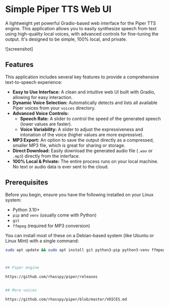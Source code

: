 # Simple Piper TTS Web UI

A lightweight yet powerful Gradio-based web interface for the Piper TTS engine. This application allows you to easily synthesize speech from text using high-quality local voices, with advanced controls for fine-tuning the output. It's designed to be simple, 100% local, and private.

![screenshot]


## Features

This application includes several key features to provide a comprehensive text-to-speech experience:

* **Easy to Use Interface:** A clean and intuitive web UI built with Gradio, allowing for easy interaction.
* **Dynamic Voice Selection:** Automatically detects and lists all available Piper voices from your `voices` directory.
* **Advanced Voice Controls:**
    * **Speech Rate:** A slider to control the speed of the generated speech (lower values are faster).
    * **Voice Variability:** A slider to adjust the expressiveness and intonation of the voice (higher values are more expressive).
* **MP3 Export:** An option to save the output directly as a compressed, smaller MP3 file, which is great for sharing or storage.
* **Direct Download:** Easily download the generated audio file (`.wav` or `.mp3`) directly from the interface.
* **100% Local & Private:** The entire process runs on your local machine. No text or audio data is ever sent to the cloud.

## Prerequisites

Before you begin, ensure you have the following installed on your Linux system:

* Python 3.10+
* `pip` and `venv` (usually come with Python)
* `git`
* `ffmpeg` (required for MP3 conversion)

You can install most of these on a Debian-based system (like Ubuntu or Linux Mint) with a single command:
```bash
sudo apt update && sudo apt install git python3-pip python3-venv ffmpeg -y



## Piper engine

https://github.com/rhasspy/piper/releases


## More voices

https://github.com/rhasspy/piper/blob/master/VOICES.md
